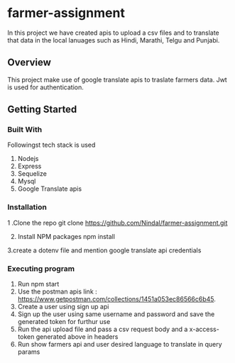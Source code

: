# farmer-assignment
In this project we have created apis to upload a csv files and to translate that data in the local lanuages such as
Hindi, Marathi, Telgu and Punjabi.


## Overview
This project make use of google translate apis to traslate farmers data. Jwt is used for authentication. 


## Getting Started


### Built With
Followingst tech stack is used
1. Nodejs
2. Express
3. Sequelize
4. Mysql
5. Google Translate apis

### Installation
1 .Clone the repo
 git clone https://github.com/Nindal/farmer-assignment.git

2. Install NPM packages
 npm install
 
3.create a dotenv file and mention google translate api credentials

### Executing program

1. Run npm start
2. Use the postman apis link : https://www.getpostman.com/collections/1451a053ec86566c6b45.
3. Create a user using sign up api
4. Sign up the user using same username and password and save the generated token for furthur use
5. Run the api upload file and pass a csv request body and a x-access-token generated above in headers
6. Run show farmers api and user desired language to translate in query params














